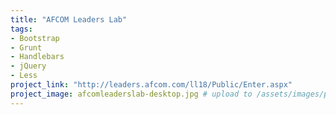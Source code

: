```yaml
---
title: "AFCOM Leaders Lab"
tags:
- Bootstrap
- Grunt
- Handlebars
- jQuery
- Less
project_link: "http://leaders.afcom.com/ll18/Public/Enter.aspx"
project_image: afcomleaderslab-desktop.jpg # upload to /assets/images/projects/
---
```

